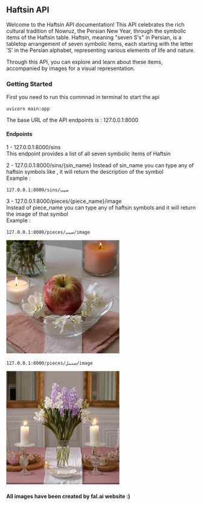
## Haftsin API 
Welcome to the Haftsin API documentation! This API celebrates the rich cultural tradition of Nowruz, the Persian New Year, through the symbolic items of the Haftsin table. Haftsin, meaning "seven S's" in Persian, is a tabletop arrangement of seven symbolic items, each starting with the letter 'S' in the Persian alphabet, representing various elements of life and nature.

Through this API, you can explore and learn about these items, accompanied by images for a visual representation.

### Getting Started  
First you need to run this commnad in terminal to start the api 
```
uvicorn main:app
```  
The base URL of the API endpoints is : 127.0.0.1:8000  
#### Endpoints  
1 - 127.0.0.1:8000/sins  
This endpoint provides a list of all seven symbolic items of Haftsin  

2 - 127.0.0.1:8000/sins/{sin_name}
Instead of sin_name you can type any of haftsin symbols like , it will return the description of the symbol  
Example :  
```
127.0.0.1:8000/sins/سیب
```
3 - 127.0.0.1:8000/pieces/{piece_name}/image  
Instead of piece_name you can type any of haftsin symbols and it will return the image of that symbol  
Example : 
```
127.0.0.1:8000/pieces/سیب/image
```  
<img src="images/sib.jpg" alt="Sample Image" style="width:300px;height:300px;">  

```
127.0.0.1:8000/pieces/سنبل/image
```  
<img src="images/sonbol.jpg" alt="Sample Image" style="width:300px;height:300px;">  


#### All images have been created by fal.ai website :)
